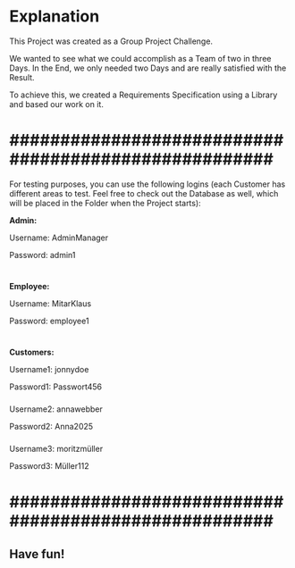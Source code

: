 <h1><strong>Explanation</strong></h1>

This Project was created as a Group Project Challenge.

We wanted to see what we could accomplish as a Team of two in three Days. In the End, we only needed two Days and are really satisfied with the Result.

To achieve this, we created a Requirements Specification using a Library and based our work on it.

<h1><strong>#####################################################</strong></h1>

For testing purposes, you can use the following logins (each Customer has different areas to test. Feel free to check out the Database as well, which will be placed in the Folder when the Project starts):

**Admin:**

Username: AdminManager  

Password: admin1  

<h1><strong>                          </strong></h1>

**Employee:**

Username: MitarKlaus  

Password: employee1  

<h1><strong>                          </strong></h1>

**Customers:**

Username1: jonnydoe  

Password1: Passwort456  

<h3><strong>                           </strong></h3>

Username2: annawebber  

Password2: Anna2025  

<h3><strong>                           </strong></h3>

Username3: moritzmüller  

Password3: Müller112  

<h1><strong>#####################################################</strong></h1>

<h2><strong>Have fun!</strong></h2>
